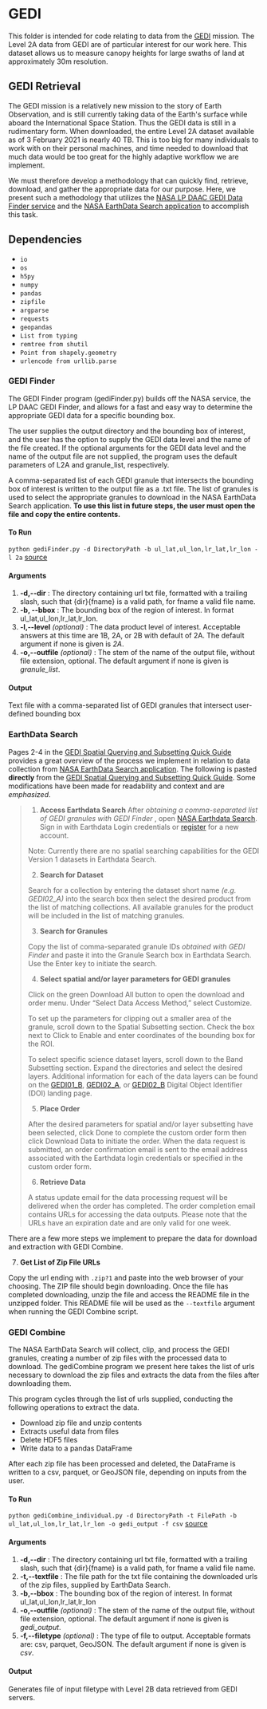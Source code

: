 # GEDI
This folder is intended for code relating to data from the [GEDI](https://gedi.umd.edu/) mission.
The Level 2A data from GEDI are of particular interest for our work here.
This dataset allows us to measure canopy heights for large swaths of land at approximately 30m resolution.

## GEDI Retrieval
The GEDI mission is a relatively new mission to the story of Earth Observation, and is still currently taking data of the Earth's surface while aboard the International Space Station.
Thus the GEDI data is still in a rudimentary form.
When downloaded, the entire Level 2A dataset available as of 3 February 2021 is nearly 40 TB.
This is too big for many individuals to work with on their personal machines, and time needed to download that much data would be too great for the highly adaptive workflow we are implement.

We must therefore develop a methodology that can quickly find, retrieve, download, and gather the appropriate data for our purpose.
Here, we present such a methodology that utilizes the [NASA LP DAAC GEDI Data Finder service](https://lpdaac.usgs.gov/news/release-gedi-finder-web-service/) and the [NASA EarthData Search application](https://earthdata.nasa.gov/search) to accomplish this task.

## Dependencies
* `io`
* `os`
* `h5py`
* `numpy`
* `pandas`
* `zipfile`
* `argparse`
* `requests`
* `geopandas `
* `List from typing`
* `remtree from shutil`
* `Point from shapely.geometry`
* `urlencode from urllib.parse`

### GEDI Finder

The GEDI Finder program (gediFinder.py) builds off the NASA service, the LP DAAC GEDI Finder, and allows for a fast and easy way to determine the appropriate GEDI data for a specific bounding box.

The user supplies the output directory and the bounding box of interest, and the user has the option to supply the GEDI data level and the name of the file created.
If the optional arguments for the GEDI data level and the name of the output file are not supplied, the program uses the default parameters of L2A and granule_list, respectively.

A comma-separated list of each GEDI granule that intersects the bounding box of interest is written to the output file as a .txt file.
The list of granules is used to select the appropriate granules to download in the NASA EarthData Search application.
**To use this list in future steps, the user must open the file and copy the entire contents.**

#### To Run
`python gediFinder.py -d DirectoryPath -b ul_lat,ul_lon,lr_lat,lr_lon -l 2a` [source](gediFinder.py)

#### Arguments
1. **-d,--dir** : The directory containing url txt file, formatted with a trailing slash, such that {dir}{fname} is a valid path, for fname a valid file name.
2. **-b, --bbox** : The bounding box of the region of interest. In format ul_lat,ul_lon,lr_lat,lr_lon.
3. **-l,--level** *(optional)* : The data product level of interest. Acceptable answers at this time are 1B, 2A, or 2B with default of 2A. The default argument if none is given is *2A*.
4. **-o,--outfile** *(optional)* : The stem of the name of the output file, without file extension, optional. The default argument if none is given is *granule_list*.

#### Output
Text file with a comma-separated list of GEDI granules that intersect user-defined bounding box

### EarthData Search

Pages 2-4 in the [GEDI Spatial Querying and Subsetting Quick Guide](https://lpdaac.usgs.gov/documents/635/GEDI_Quick_Guide.pdf) provides a great overview of the process we implement in relation to data collection from [NASA EarthData Search application](https://earthdata.nasa.gov/search).
The following is pasted **directly** from the [GEDI Spatial Querying and Subsetting Quick Guide](https://lpdaac.usgs.gov/documents/635/GEDI_Quick_Guide.pdf). Some modifications have been made for readability and context and are *emphasized*.

> 1. **Access Earthdata Search**
> After *obtaining a comma-separated list of GEDI granules with GEDI Finder* , open [NASA Earthdata Search](https://search.earthdata.nasa.gov/). Sign in with Earthdata Login credentials or [register](https://urs.earthdata.nasa.gov/users/new) for a new account.
>
> Note: Currently there are no spatial searching capabilities for the GEDI Version 1 datasets in Earthdata Search.
>
> 2. **Search for Dataset**
>
> Search for a collection by entering the dataset short name *(e.g. GEDI02_A)* into the search box then select the desired product from the list of matching collections.
> All available granules for the product will be included in the list of matching granules.
>
> 3. **Search for Granules**
>
> Copy the list of comma-separated granule IDs *obtained with GEDI Finder* and paste it into the Granule Search box in Earthdata Search. Use the Enter key to initiate the search.
>
> 4. **Select spatial and/or layer parameters for GEDI granules**
>
> Click on the green Download All button to open the download and order menu. Under “Select Data Access Method,” select Customize.
>
> To set up the parameters for clipping out a smaller area of the granule, scroll down to the Spatial Subsetting section.
> Check the box next to Click to Enable and enter coordinates of the bounding box for the ROI.
>
> To select specific science dataset layers, scroll down to the Band Subsetting section.
> Expand the directories and select the desired layers.
> Additional information for each of the data layers can be found on the [GEDI01_B](https://doi.org/10.5067/GEDI/GEDI01_B.001), [GEDI02_A](https://doi.org/10.5067/GEDI/GEDI02_A.001), or [GEDI02_B](https://doi.org/10.5067/GEDI/GEDI02_B.001) Digital Object Identifier (DOI) landing page.
>
> 5. **Place Order**
>
> After the desired parameters for spatial and/or layer subsetting have been selected, click Done to complete the custom order form then click Download Data to initiate the order.
> When the data request is submitted, an order confirmation email is sent to the email address associated with the Earthdata login credentials or specified in the custom order form.
>
> 6. **Retrieve Data**
>
> A status update email for the data processing request will be delivered when the order has completed. The order completion email contains URLs for accessing the data outputs.
> Please note that the URLs have an expiration date and are only valid for one week.

There are a few more steps we implement to prepare the data for download and extraction with GEDI Combine.

7. **Get List of Zip File URLs**

Copy the url ending with `.zip?1` and paste into the web browser of your choosing.
The ZIP file should begin downloading.
Once the file has completed downloading, unzip the file and access the README file in the unzipped folder.
This README file will be used as the `--textfile` argument when running the GEDI Combine script.

### GEDI Combine
The NASA EarthData Search will collect, clip, and process the GEDI granules, creating a number of zip files with the processed data to download.
The gediCombine program we present here takes the list of urls necessary to download the zip files and extracts the data from the files after downloading them.

This program cycles through the list of urls supplied, conducting the following operations to extract the data.
* Download zip file and unzip contents
* Extracts useful data from files
* Delete HDF5 files
* Write data to a pandas DataFrame

After each zip file has been processed and deleted, the DataFrame is written to a csv, parquet, or GeoJSON file, depending on inputs from the user.

#### To Run
`python gediCombine_individual.py -d DirectoryPath -t FilePath -b ul_lat,ul_lon,lr_lat,lr_lon -o gedi_output -f csv` [source](gediCombine.py)

#### Arguments
1. **-d,--dir** : The directory containing url txt file, formatted with a trailing slash, such that {dir}{fname} is a valid path, for fname a valid file name.
2. **-t,--textfile** : The file path for the txt file containing the downloaded urls of the zip files, supplied by EarthData Search.
3. **-b,--bbox** : The bounding box of the region of interest. In format ul_lat,ul_lon,lr_lat,lr_lon
4. **-o,--outfile** *(optional)* : The stem of the name of the output file, without file extension, optional. The default argument if none is given is *gedi_output*.
5. **-f,--filetype** *(optional)* : The type of file to output. Acceptable formats are: csv, parquet, GeoJSON. The default argument if none is given is *csv*.

#### Output
Generates file of input filetype with Level 2B data retrieved from GEDI servers.
